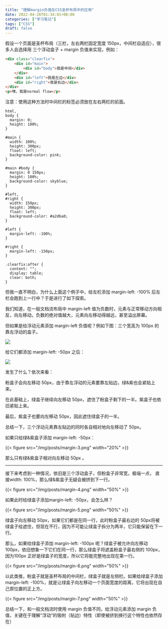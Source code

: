 ```yaml
---
title: "理解margin负值在CSS圣杯布局中的应用"
date: 2022-04-26T01:34:01+08:00
categories: ["学习笔记"]
tags: ["CSS"]
draft: false
---
```


假设一个页面是圣杯布局（三栏，左右两栏固定宽度 150px，中间栏自适应），很多人会选择用 三个浮动盒子 + margin 负值来实现，例如：

```html
<div class="clearfix">   
    <div id="main">      
        <div id="body">我是中间</div>   
    </div>   
    <div id="left">我是左边</div>   
    <div id="right">我是右边</div> 
</div> 
<p>嘿，我是normal flow</p>
```

注意：使用这种方法时中间栏的标签必须放在左右两栏的前面。

```
html,
body {
  margin: 0;
  height: 100%;
}

#main {
  width: 100%;
  height: 300px;
  float: left;
  background-color: pink;
}

#main #body {
  margin: 0 150px;
  height: 100%;
  background-color: skyblue;
}

#left,
#right {
  width: 150px;
  height: 300px;
  float: left;
  background-color: #a2d6a0;
}

#left {
  margin-left: -100%;
}

#right {
  margin-left: -150px;
}

.clearfix:after {
  content: "";
  display: table;
  clear: both;
}
```



但我一直不明白，为什么上面这个例子中，给左栏添加 margin-left: -100% 后左栏会跑到上一行中？于是进行了如下探索。

我们知道，在一般文档流布局中 margin-left 值为负数时，元素与正常移动方向相反，向左移动，负数的绝对值越大，元素向左移动得越远，甚至溢出屏幕。

但如果是给浮动元素添加 margin-left 负值呢？例如下图：三个宽高为 100px 的靠左浮动的盒子。

 ![](/img/posts/margin-1.png)

给它们都添加 margin-left: -50px 之后：

![](/img/posts/margin-2.png)

发生了什么？依次来看：

粉盒子会向左移动 50px，由于靠左浮动的元素要靠左贴边，绿&紫也会紧贴上来。

在此基础上，绿盒子继续向左移动 50px，遮住了粉盒子剩下的一半。紫盒子也依旧紧贴上来。

最后，紫盒子也要向左移动 50px，因此遮住绿盒子的一半。

总结一下，三个浮动元素靠左贴边的同时各自相对地向左移动了 50px。

如果只给绿&紫盒子添加 margin-left: -50px：

{{< figure  src="/img/posts/margin-3.png"  width="20%" >}}

那么只有绿&紫盒子相对向左移动 50px 。

------

接下来考虑到一种情况，依旧是三个浮动盒子，但粉盒子非常宽，极端一点， 直接width: 100%，那么绿&紫盒子无疑会被挤到下一行。

{{< figure  src="/img/posts/margin-4.png"  width="50%" >}}

如果此时给绿盒子添加margin-left: -50px，会怎么样？

{{< figure  src="/img/posts/margin-5.png"  width="50%" >}}

绿盒子向左移动 50px，如果它们都是在同一行，此时粉盒子最右边的 50px将被绿盒子给遮住，但现在不行，因为不可能让绿盒子拆分为两半，它只能保留在下一行。

那么，如果给绿盒子添加 margin-left: -100px 呢？绿盒子被允许向左移动 100px，依旧想象一下它们在同一行，那么绿盒子将遮盖粉盒子最右侧的 100px，因为100px 正好是绿盒子的宽度，所以它将能完整地出现在第一行。

{{< figure  src="/img/posts/margin-6.png"  width="50%" >}}

以此类推，粉盒子就是圣杯布局的中间栏，绿盒子就是左侧栏。如果给绿盒子添加 margin-left: -100%，就是让绿盒子向左移动一个页面宽度的距离，它将出现在自己原位置的正上方。

{{< figure  src="/img/posts/margin-7.png"  width="50%" >}}

总结一下，和一般文档流时使用 margin 负值不同，给浮动元素添加 margin 负值，关键在于理解“浮动”的吸附（贴边）特性（即使被挤到换行这个特性也依然存在）
